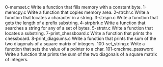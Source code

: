 0-memset.c
Write a function that fills memory with a constant byte.
1-memcpy.c
Write a function that copies memory area.
2-strchr.c
Write a function that locates a character in a string.
3-strspn.c
Write a function that gets the length of a prefix substring.
4-strpbrk.c
Write a function that searches a string for any of a set of bytes.
5-strstr.c
Write a function that locates a substring.
7-print_chessboard.c
Write a function that prints the chessboard.
8-print_diagsums.c
Write a function that prints the sum of the two diagonals of a square matrix of integers.
100-set_string.c
Write a function that sets the value of a pointer to a char.
101-crackme_password
Write a function that prints the sum of the two diagonals of a square matrix of integers.
